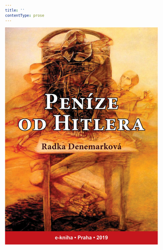 ```yaml
---
title: ''
contentType: prose
---
```


<section>

![obalka_penize_od_hitlera.jpg](./resources/obalka_penize_od_hitle_fmt.jpeg)

</section>

